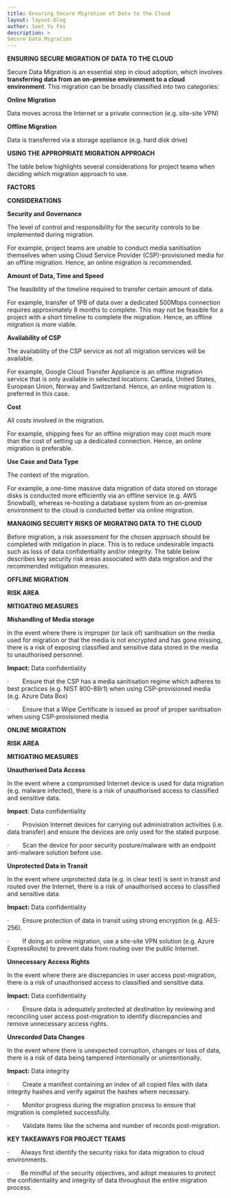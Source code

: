 ```yaml
---
title: Ensuring Secure Migration of Data to the Cloud
layout: layout-blog
author: Seet Yu Fei
description: >
Secure Data Migration
---
```

 **ENSURING SECURE MIGRATION OF DATA TO THE CLOUD**

Secure Data Migration is an essential step in cloud adoption, which involves **transferring data from an on-premise environment to a cloud environment**. This migration can be broadly classified into two categories:

**Online Migration**

Data moves across the Internet or a private connection (e.g. site-site VPN)

**Offline Migration**

Data is transferred via a storage appliance (e.g. hard disk drive)

**USING THE APPROPRIATE MIGRATION APPROACH**

The table below highlights several considerations for project teams when deciding which migration approach to use. 

**FACTORS**

**CONSIDERATIONS**

**Security and Governance**

The level of control and responsibility for the security controls to be implemented during migration.

For example, project teams are unable to conduct media sanitisation themselves when using Cloud Service Provider (CSP)-provisioned media for an offline migration. Hence, an online migration is recommended.

**Amount of Data, Time and Speed**

The feasibility of the timeline required to transfer certain amount of data.

For example, transfer of 1PB of data over a dedicated 500Mbps connection requires approximately 8 months to complete. This may not be feasible for a project with a short timeline to complete the migration. Hence, an offline migration is more viable.

**Availability of CSP**

The availability of the CSP service as not all migration services will be available.

For example, Google Cloud Transfer Appliance is an offline migration service that is only available in selected locations: Canada, United States, European Union, Norway and Switzerland. Hence, an online migration is preferred in this case.

**Cost**

All costs involved in the migration.

For example, shipping fees for an offline migration may cost much more than the cost of setting up a dedicated connection. Hence, an online migration is preferable.

**Use Case and Data Type**

The context of the migration.

For example, a one-time massive data migration of data stored on storage disks is conducted more efficiently via an offline service (e.g. AWS Snowball), whereas re-hosting a database system from an on-premise environment to the cloud is conducted better via online migration.

**MANAGING SECURITY RISKS OF MIGRATING DATA TO THE CLOUD**

Before migration, a risk assessment for the chosen approach should be completed with mitigation in place. This is to reduce undesirable impacts such as loss of data confidentiality and/or integrity. The table below describes key security risk areas associated with data migration and the recommended mitigation measures.

**OFFLINE MIGRATION**

**RISK AREA**

**MITIGATING MEASURES**

**Mishandling of Media storage**

In the event where there is improper (or lack of) sanitisation on the media used for migration or that the media is not encrypted and has gone missing, there is a risk of exposing classified and sensitive data stored in the media to unauthorised personnel.

**Impact:** Data confidentiality

·        Ensure that the CSP has a media sanitisation regime which adheres to best practices (e.g. NIST 800-88r1) when using CSP-provisioned media (e.g. Azure Data Box)

·        Ensure that a Wipe Certificate is issued as proof of proper sanitisation when using CSP-provisioned media

**ONLINE MIGRATION**

**RISK AREA**

**MITIGATING MEASURES**

**Unauthorised Data Access**

In the event where a compromised Internet device is used for data migration (e.g. malware infected), there is a risk of unauthorised access to classified and sensitive data.

**Impact**: Data confidentiality

·        Provision Internet devices for carrying out administration activities (i.e. data transfer) and ensure the devices are only used for the stated purpose.

·        Scan the device for poor security posture/malware with an endpoint anti-malware solution before use.

**Unprotected Data in Transit**

In the event where unprotected data (e.g. in clear text) is sent in transit and routed over the Internet, there is a risk of unauthorised access to classified and sensitive data.

**Impact:** Data confidentiality

·        Ensure protection of data in transit using strong encryption (e.g. AES-256).

·        If doing an online migration, use a site-site VPN solution (e.g. Azure ExpressRoute) to prevent data from routing over the public Internet.

**Unnecessary Access Rights**

In the event where there are discrepancies in user access post-migration, there is a risk of unauthorised access to classified and sensitive data.

**Impact:** Data confidentiality

·        Ensure data is adequately protected at destination by reviewing and reconciling user access post-migration to identify discrepancies and remove unnecessary access rights.

**Unrecorded Data Changes**

In the event where there is unexpected corruption, changes or loss of data, there is a risk of data being tampered intentionally or unintentionally.

**Impact:** Data integrity

·        Create a manifest containing an index of all copied files with data integrity hashes and verify against the hashes where necessary.

·        Monitor progress during the migration process to ensure that migration is completed successfully.

·        Validate items like the schema and number of records post-migration.

**KEY TAKEAWAYS FOR PROJECT TEAMS**

·       Always first identify the security risks for data migration to cloud environments.

·       Be mindful of the security objectives, and adopt measures to protect the confidentiality and integrity of data throughout the entire migration process.
